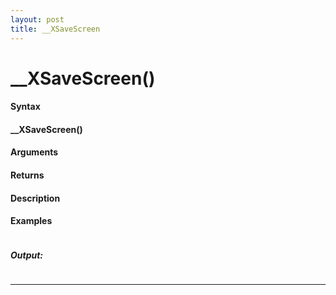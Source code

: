 ```yaml
---
layout: post
title: __XSaveScreen
---
```


# __XSaveScreen()


#### Syntax

#### __XSaveScreen()

#### Arguments

#### Returns

#### Description

#### Examples

```

```

##### Output:

```

```

---